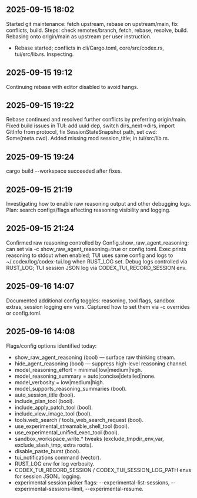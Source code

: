 
## 2025-09-15 18:02

Started git maintenance: fetch upstream, rebase on upstream/main, fix conflicts, build.
Steps: check remotes/branch, fetch, rebase, resolve, build.
Rebasing onto origin/main as upstream per user instruction.

- Rebase started; conflicts in cli/Cargo.toml, core/src/codex.rs, tui/src/lib.rs. Inspecting.

## 2025-09-15 19:12

Continuing rebase with editor disabled to avoid hangs.

## 2025-09-15 19:22

Rebase continued and resolved further conflicts by preferring origin/main.
Fixed build issues in TUI: add uuid dep, switch dirs_next->dirs, import GitInfo from protocol, fix SessionStateSnapshot path, set cwd: Some(meta.cwd).
Added missing mod session_title; in tui/src/lib.rs.

## 2025-09-15 19:24

cargo build --workspace succeeded after fixes.

## 2025-09-15 21:19

Investigating how to enable raw reasoning output and other debugging logs.
Plan: search configs/flags affecting reasoning visibility and logging.

## 2025-09-15 21:24

Confirmed raw reasoning controlled by Config.show_raw_agent_reasoning; can set via -c show_raw_agent_reasoning=true or config.toml.
Exec prints reasoning to stdout when enabled; TUI uses same config and logs to ~/.codex/log/codex-tui.log when RUST_LOG set.
Debug logs controlled via RUST_LOG; TUI session JSON log via CODEX_TUI_RECORD_SESSION env.

## 2025-09-16 14:07

Documented additional config toggles: reasoning, tool flags, sandbox extras, session logging env vars.
Captured how to set them via -c overrides or config.toml.

## 2025-09-16 14:08

Flags/config options identified today:
- show_raw_agent_reasoning (bool) — surface raw thinking stream.
- hide_agent_reasoning (bool) — suppress high-level reasoning channel.
- model_reasoning_effort = minimal|low|medium|high.
- model_reasoning_summary = auto|concise|detailed|none.
- model_verbosity = low|medium|high.
- model_supports_reasoning_summaries (bool).
- auto_session_title (bool).
- include_plan_tool (bool).
- include_apply_patch_tool (bool).
- include_view_image_tool (bool).
- tools.web_search / tools_web_search_request (bool).
- use_experimental_streamable_shell_tool (bool).
- use_experimental_unified_exec_tool (bool).
- sandbox_workspace_write.* tweaks (exclude_tmpdir_env_var, exclude_slash_tmp, extra roots).
- disable_paste_burst (bool).
- tui_notifications command (vector).
- RUST_LOG env for log verbosity.
- CODEX_TUI_RECORD_SESSION / CODEX_TUI_SESSION_LOG_PATH envs for session JSONL logging.
- experimental session picker flags: --experimental-list-sessions, --experimental-sessions-limit, --experimental-resume.
